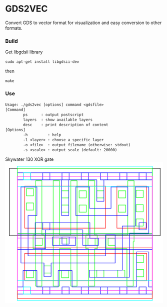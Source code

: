 GDS2VEC
=======

Convert GDS to vector format for visualization and easy conversion to other
formats.

### Build

Get libgdsii library
```
sudo apt-get install libgdsii-dev
```

then

```
make
```

### Use

```
Usage: ./gds2vec [options] command <gdsfile>
[Command]
        ps      : output postscript
        layers  : show available layers
        desc    : print description of content
[Options]
        -h         : help
        -l <layer> : choose a specific layer
        -o <file>  : output filename (otherwise: stdout)
        -s <scale> : output scale (default: 20000)
```

Skywater 130 XOR gate
![](img/sky-xor.png)
